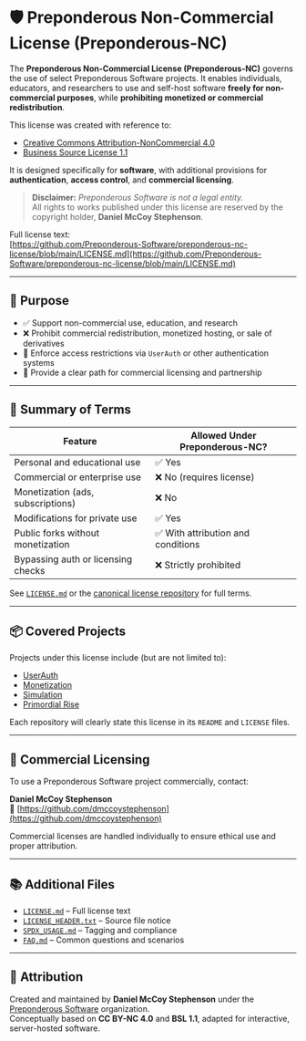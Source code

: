 # 🛡️ Preponderous Non-Commercial License (Preponderous-NC)

The **Preponderous Non-Commercial License (Preponderous-NC)** governs the use of select Preponderous Software projects. It enables individuals, educators, and researchers to use and self-host software **freely for non-commercial purposes**, while **prohibiting monetized or commercial redistribution**.

This license was created with reference to:

- [Creative Commons Attribution-NonCommercial 4.0](https://creativecommons.org/licenses/by-nc/4.0/)
- [Business Source License 1.1](https://mariadb.com/bsl11/)

It is designed specifically for **software**, with additional provisions for **authentication**, **access control**, and **commercial licensing**.

> **Disclaimer:** *Preponderous Software is not a legal entity.*  
> All rights to works published under this license are reserved by the copyright holder, **Daniel McCoy Stephenson**.

Full license text:  
[https://github.com/Preponderous-Software/preponderous-nc-license/blob/main/LICENSE.md](https://github.com/Preponderous-Software/preponderous-nc-license/blob/main/LICENSE.md)

---

## 📜 Purpose

- ✅ Support non-commercial use, education, and research  
- ❌ Prohibit commercial redistribution, monetized hosting, or sale of derivatives  
- 🔐 Enforce access restrictions via `UserAuth` or other authentication systems  
- 💼 Provide a clear path for commercial licensing and partnership  

---

## 🔑 Summary of Terms

| Feature                             | Allowed Under Preponderous-NC?     |
|-------------------------------------|-------------------------------------|
| Personal and educational use        | ✅ Yes                              |
| Commercial or enterprise use        | ❌ No (requires license)            |
| Monetization (ads, subscriptions)   | ❌ No                               |
| Modifications for private use       | ✅ Yes                              |
| Public forks without monetization   | ✅ With attribution and conditions  |
| Bypassing auth or licensing checks  | ❌ Strictly prohibited              |

See [`LICENSE.md`](./LICENSE.md) or the [canonical license repository](https://github.com/Preponderous-Software/preponderous-nc-license) for full terms.

---

## 📦 Covered Projects

Projects under this license include (but are not limited to):

- [UserAuth](https://github.com/Preponderous-Software/userauth)  
- [Monetization](https://github.com/Preponderous-Software/monetization)  
- [Simulation](https://github.com/Preponderous-Software/simulation)  
- [Primordial Rise](https://github.com/Preponderous-Software/primordial-rise)  

Each repository will clearly state this license in its `README` and `LICENSE` files.

---

## 💼 Commercial Licensing

To use a Preponderous Software project commercially, contact:

**Daniel McCoy Stephenson**  
🔗 [https://github.com/dmccoystephenson](https://github.com/dmccoystephenson)

Commercial licenses are handled individually to ensure ethical use and proper attribution.

---

## 📚 Additional Files

- [`LICENSE.md`](./LICENSE.md) – Full license text  
- [`LICENSE_HEADER.txt`](./LICENSE_HEADER.txt) – Source file notice  
- [`SPDX_USAGE.md`](./SPDX_USAGE.md) – Tagging and compliance  
- [`FAQ.md`](./FAQ.md) – Common questions and scenarios  

---

## 🧭 Attribution

Created and maintained by **Daniel McCoy Stephenson** under the [Preponderous Software](https://github.com/Preponderous-Software) organization.  
Conceptually based on **CC BY-NC 4.0** and **BSL 1.1**, adapted for interactive, server-hosted software.
